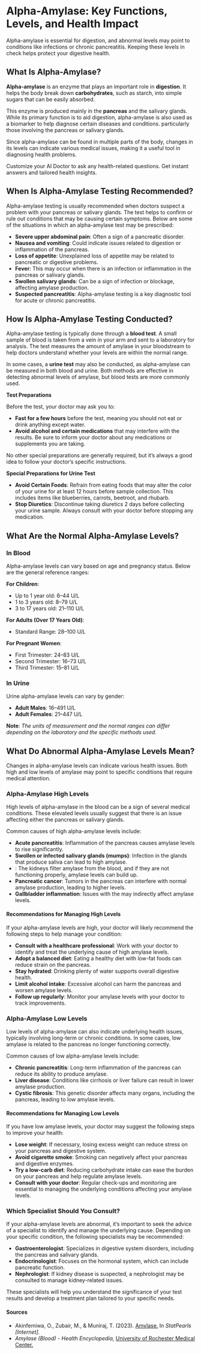 # Alpha-Amylase: Key Functions, Levels, and Health Impact

Alpha-amylase is essential for digestion, and abnormal levels may point to conditions like infections or chronic pancreatitis. Keeping these levels in check helps protect your digestive health.

## What Is Alpha-Amylase?

**Alpha-amylase** is an enzyme that plays an important role in **digestion**. It helps the body break down **carbohydrates**, such as starch, into simple sugars that can be easily absorbed.

This enzyme is produced mainly in the **pancreas** and the salivary glands. While its primary function is to aid digestion, alpha-amylase is also used as a biomarker to help diagnose certain diseases and conditions. particularly those involving the pancreas or salivary glands.

Since alpha-amylase can be found in multiple parts of the body, changes in its levels can indicate various medical issues, making it a useful tool in diagnosing health problems.

Customize your AI Doctor to ask any health-related questions. Get instant answers and tailored health insights.

## When Is Alpha-Amylase Testing Recommended?

Alpha-amylase testing is usually recommended when doctors suspect a problem with your pancreas or salivary glands. The test helps to confirm or rule out conditions that may be causing certain symptoms. Below are some of the situations in which an alpha-amylase test may be prescribed:

- **Severe upper abdominal pain**: Often a sign of a pancreatic disorder.
- **Nausea and vomiting**: Could indicate issues related to digestion or inflammation of the pancreas.
- **Loss of appetite**: Unexplained loss of appetite may be related to pancreatic or digestive problems.
- **Fever**: This may occur when there is an infection or inflammation in the pancreas or salivary glands.
- **Swollen salivary glands**: Can be a sign of infection or blockage, affecting amylase production.
- **Suspected pancreatitis**: Alpha-amylase testing is a key diagnostic tool for acute or chronic pancreatitis.

## How Is Alpha-Amylase Testing Conducted?

Alpha-amylase testing is typically done through a **blood test**. A small sample of blood is taken from a vein in your arm and sent to a laboratory for analysis. The test measures the amount of amylase in your bloodstream to help doctors understand whether your levels are within the normal range.

In some cases, a **urine test** may also be conducted, as alpha-amylase can be measured in both blood and urine. Both methods are effective in detecting abnormal levels of amylase, but blood tests are more commonly used.

**Test Preparations**

Before the test, your doctor may ask you to:

- **Fast for a few hours** before the test, meaning you should not eat or drink anything except water.
- **Avoid alcohol and certain medications** that may interfere with the results. Be sure to inform your doctor about any medications or supplements you are taking.

No other special preparations are generally required, but it’s always a good idea to follow your doctor’s specific instructions.

**Special Preparations for Urine Test**

- **Avoid Certain Foods**: Refrain from eating foods that may alter the color of your urine for at least 12 hours before sample collection. This includes items like blueberries, carrots, beetroot, and rhubarb.
- **Stop Diuretics**: Discontinue taking diuretics 2 days before collecting your urine sample. Always consult with your doctor before stopping any medication.

## What Are the Normal Alpha-Amylase Levels?

### In Blood

Alpha-amylase levels can vary based on age and pregnancy status. Below are the general reference ranges:

**For Children**:

- Up to 1 year old: 6–44 U/L
- 1 to 3 years old: 8–79 U/L
- 3 to 17 years old: 21–110 U/L

**For Adults (Over 17 Years Old)**:

- Standard Range: 28–100 U/L

**For Pregnant Women**:

- First Trimester: 24–83 U/L
- Second Trimester: 16–73 U/L
- Third Trimester: 15–81 U/L

### In Urine

Urine alpha-amylase levels can vary by gender:

- **Adult Males**: 16–491 U/L
- **Adult Females**: 21–447 U/L

**Note**: _The units of measurement and the normal ranges can differ depending on the laboratory and the specific methods used._

## What Do Abnormal Alpha-Amylase Levels Mean?

Changes in alpha-amylase levels can indicate various health issues. Both high and low levels of amylase may point to specific conditions that require medical attention.

### Alpha-Amylase High Levels

High levels of alpha-amylase in the blood can be a sign of several medical conditions. These elevated levels usually suggest that there is an issue affecting either the pancreas or salivary glands.

Common causes of high alpha-amylase levels include:

- **Acute pancreatitis**: Inflammation of the pancreas causes amylase levels to rise significantly.
- **Swollen or infected salivary glands (mumps)**: Infection in the glands that produce saliva can lead to high amylase.
- : The kidneys filter amylase from the blood, and if they are not functioning properly, amylase levels can build up.
- **Pancreatic cancer**: Tumors in the pancreas can interfere with normal amylase production, leading to higher levels.
- **Gallbladder inflammation**: Issues with the  may indirectly affect amylase levels.

#### Recommendations for Managing High Levels

If your alpha-amylase levels are high, your doctor will likely recommend the following steps to help manage your condition:

- **Consult with a healthcare professional**: Work with your doctor to identify and treat the underlying cause of high amylase levels.
- **Adopt a balanced diet**: Eating a healthy diet with low-fat foods can reduce strain on the pancreas.
- **Stay hydrated**: Drinking plenty of water supports overall digestive health.
- **Limit alcohol intake**: Excessive alcohol can harm the pancreas and worsen amylase levels.
- **Follow up regularly**: Monitor your amylase levels with your doctor to track improvements.

### Alpha-Amylase Low Levels

Low levels of alpha-amylase can also indicate underlying health issues, typically involving long-term or chronic conditions. In some cases, low amylase is related to the pancreas no longer functioning correctly.

Common causes of low alpha-amylase levels include:

- **Chronic pancreatitis**: Long-term inflammation of the pancreas can reduce its ability to produce amylase.
- **Liver disease**: Conditions like cirrhosis or liver failure can result in lower amylase production.
- **Cystic fibrosis**: This genetic disorder affects many organs, including the pancreas, leading to low amylase levels.

#### Recommendations for Managing Low Levels

If you have low amylase levels, your doctor may suggest the following steps to improve your health:

- **Lose weight**: If necessary, losing excess weight can reduce stress on your pancreas and digestive system.
- **Avoid cigarette smoke**: Smoking can negatively affect your pancreas and digestive enzymes.
- **Try a low-carb diet**: Reducing carbohydrate intake can ease the burden on your pancreas and help regulate amylase levels.
- **Consult with your doctor**: Regular check-ups and monitoring are essential to managing the underlying conditions affecting your amylase levels.

### Which Specialist Should You Consult?

If your alpha-amylase levels are abnormal, it’s important to seek the advice of a specialist to identify and manage the underlying cause. Depending on your specific condition, the following specialists may be recommended:

- **Gastroenterologist**: Specializes in digestive system disorders, including the pancreas and salivary glands.
- **Endocrinologist**: Focuses on the hormonal system, which can include pancreatic function.
- **Nephrologist**: If kidney disease is suspected, a nephrologist may be consulted to manage kidney-related issues.

These specialists will help you understand the significance of your test results and develop a treatment plan tailored to your specific needs.

#### Sources

- Akinfemiwa, O., Zubair, M., & Muniraj, T. (2023). [Amylase.](https://www.ncbi.nlm.nih.gov/books/NBK557738/) In _StatPearls \[Internet\]._
- _Amylase (Blood) - Health Encyclopedia,_ [University of Rochester Medical Center.](https://www.urmc.rochester.edu/encyclopedia/content.aspx?contenttypeid=167&contentid=amylase_blood)